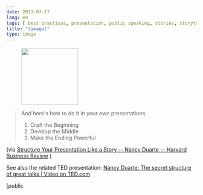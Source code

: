 ```yaml
---
date: 2013-07-17
lang: en
tags: [ best practices, presentation, public speaking, stories, storytelling ]
title: "(image)"
type: image
---
```


<figure>
<a
href="https://hugo.ferreira.cc/and-heres-how-to-do-it-in-your-own-presentations/attachment/437/"
rel="attachment"><img
src="/wp-content/uploads/2013/07/tumblr_mq3u9xpVIP1qz82meo1_500-150x150.jpg"
width="150" height="150" /></a></figure>

> And here's how to do it in your own presentations:
>
> 1.  Craft the Beginning
> 2.  Develop the Middle
> 3.  Make the Ending Powerful

(via [Structure Your Presentation Like a Story -- Nancy Duarte --
Harvard Business
Review](http://blogs.hbr.org/cs/2012/10/structure_your_presentation_li.html)
)

See also the related TED presentation: [Nancy Duarte: The secret
structure of great talks  |  Video on
TED.com](http://www.ted.com/talks/nancy_duarte_the_secret_structure_of_great_talks.html)

[public
